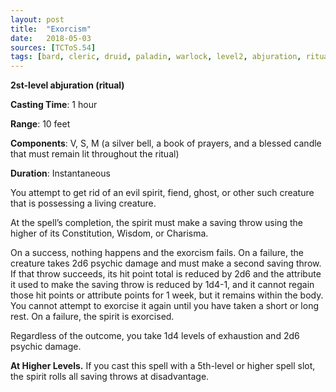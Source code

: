```yaml
---
layout: post
title:  "Exorcism"
date:   2018-05-03
sources: [TCToS.54]
tags: [bard, cleric, druid, paladin, warlock, level2, abjuration, ritual]
---
```


**2st-level abjuration (ritual)**

**Casting Time**: 1 hour

**Range**: 10 feet

**Components**: V, S, M (a silver bell, a book of prayers, and a blessed candle that must remain lit throughout the ritual)

**Duration**: Instantaneous

You attempt to get rid of an evil spirit, fiend, ghost, or other such creature that is possessing a living creature.

At the spell’s completion, the spirit must make a saving throw using the higher of its Constitution, Wisdom, or Charisma.

On a success, nothing happens and the exorcism fails. On a failure, the creature takes 2d6 psychic damage and must make a second saving throw. If that throw succeeds, its hit point total is reduced by 2d6 and the attribute it used to make the saving throw is reduced by 1d4-1, and it cannot regain those hit points or attribute points for 1 week, but it remains within the body. You cannot attempt to exorcise it again until you have taken a short or long rest. On a failure, the spirit is exorcised.

Regardless of the outcome, you take 1d4 levels of exhaustion and 2d6 psychic damage.

**At Higher Levels.** If you cast this spell with a 5th-level or higher spell slot, the spirit rolls all saving throws at disadvantage.